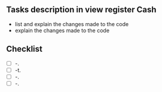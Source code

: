## Tasks description in view register Cash

- list and explain the changes made to the code
- explain the changes made to the code

## Checklist

-  [ ] -.
-  [ ] -t.
-  [ ] -.
-  [ ] -.